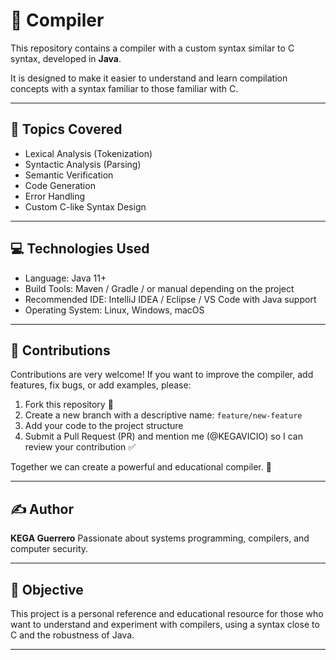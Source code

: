 # 🚀 Compiler

This repository contains a compiler with a custom syntax similar to C syntax, developed in **Java**.

It is designed to make it easier to understand and learn compilation concepts with a syntax familiar to those familiar with C.

---

## 🧠 Topics Covered

- Lexical Analysis (Tokenization)
- Syntactic Analysis (Parsing)
- Semantic Verification
- Code Generation
- Error Handling
- Custom C-like Syntax Design

---

## 💻 Technologies Used

- Language: Java 11+
- Build Tools: Maven / Gradle / or manual depending on the project
- Recommended IDE: IntelliJ IDEA / Eclipse / VS Code with Java support
- Operating System: Linux, Windows, macOS

---

## 🤝 Contributions

Contributions are very welcome! If you want to improve the compiler, add features, fix bugs, or add examples, please:

1. Fork this repository 🍴
2. Create a new branch with a descriptive name: `feature/new-feature`
3. Add your code to the project structure
4. Submit a Pull Request (PR) and mention me (@KEGAVICIO) so I can review your contribution ✅

Together we can create a powerful and educational compiler. 🚀

---

## ✍️ Author

**KEGA Guerrero**
Passionate about systems programming, compilers, and computer security.

---

## 🎯 Objective

This project is a personal reference and educational resource for those who want to understand and experiment with compilers, using a syntax close to C and the robustness of Java.

---
